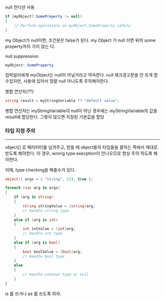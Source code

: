 null 컨디션 사용

```csharp
if (myObject?.SomeProperty != null)
{
    // Perform operations on myObject.SomeProperty safely
}
```

my Object가 null이면, 조건문은 false가 된다. my Object 가 null 이면 뒤의 some property까지 가지 않는 다.

null suppression

```csharp
myObject!.SomeProperty
```

컴파일러에게 myObject는 null이 아닐거라고 약속한다. null 체크경고문을 안 뜨게 할수있지만, 사용에 있어서 정말 null 아니도록 주의해야한다.

병합 연산자(??)

```csharp
string result = myStringVariable ?? "default value";
```

병합 연산자는 myStringVariable이 null이 아닌 경우에는 myStringVariable의 값을 result에 할당한다. 그렇지 않으면 지정된 기본값을 할당

### 타입 지정 주의

---

object[] 로 패러미터를 넘겨주고, 받을 때 object들의 타입들을 콜하는 쪽에서 제대로 받도록 해야한다. 이 경우, wrong type execption이 안나오므로 항상 주의 하도록 해야한다.

이때, type checking을 해줄수가 있다.

```csharp
object[] args = { "string", 123, true };

foreach (var arg in args)
{
    if (arg is string)
    {
        string stringValue = (string)arg;
        // Handle string type
    }
    else if (arg is int)
    {
        int intValue = (int)arg;
        // Handle int type
    }
    else if (arg is bool)
    {
        bool boolValue = (bool)arg;
        // Handle bool type
    }
    else
    {
        // Handle unknown type or null
    }
}

```

is 를 쓰거나 as 를 쓰도록 하자.
